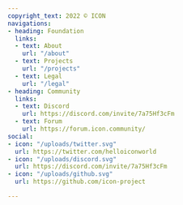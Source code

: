 ```yaml
---
copyright_text: 2022 © ICON
navigations:
- heading: Foundation
  links:
  - text: About
    url: "/about"
  - text: Projects
    url: "/projects"
  - text: Legal
    url: "/legal"
- heading: Community
  links:
  - text: Discord
    url: https://discord.com/invite/7a75Hf3cFm
  - text: Forum
    url: https://forum.icon.community/
social:
- icon: "/uploads/twitter.svg"
  url: https://twitter.com/helloiconworld
- icon: "/uploads/discord.svg"
  url: https://discord.com/invite/7a75Hf3cFm
- icon: "/uploads/github.svg"
  url: https://github.com/icon-project

---
```

